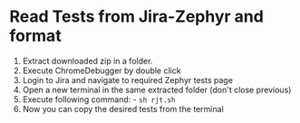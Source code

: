 # Read Tests from Jira-Zephyr and format

1. Extract downloaded zip in a folder.
2. Execute ChromeDebugger by double click
3. Login to Jira and navigate to required Zephyr tests page
4. Open a new terminal in the same extracted folder (don't close previous)
5. Execute following command: - ``sh rjt.sh``
6. Now you can copy the desired tests from the terminal
